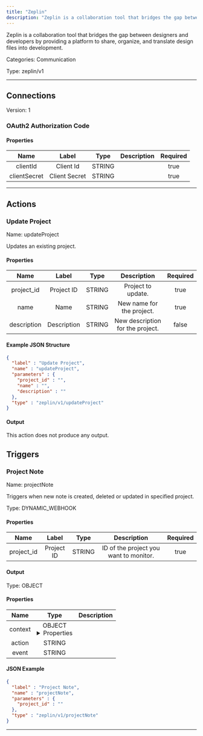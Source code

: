 ```yaml
---
title: "Zeplin"
description: "Zeplin is a collaboration tool that bridges the gap between designers and developers by providing a platform to share, organize, and translate design files into development."
---
```


Zeplin is a collaboration tool that bridges the gap between designers and developers by providing a platform to share, organize, and translate design files into development.


Categories: Communication


Type: zeplin/v1

<hr />



## Connections

Version: 1


### OAuth2 Authorization Code

#### Properties

|      Name       |      Label     |     Type     |     Description     | Required |
|:---------------:|:--------------:|:------------:|:-------------------:|:--------:|
| clientId | Client Id | STRING |  | true |
| clientSecret | Client Secret | STRING |  | true |





<hr />



## Actions


### Update Project
Name: updateProject

Updates an existing project.

#### Properties

|      Name       |      Label     |     Type     |     Description     | Required |
|:---------------:|:--------------:|:------------:|:-------------------:|:--------:|
| project_id | Project ID | STRING | Project to update. | true |
| name | Name | STRING | New name for the project. | true |
| description | Description | STRING | New description for the project. | false |

#### Example JSON Structure
```json
{
  "label" : "Update Project",
  "name" : "updateProject",
  "parameters" : {
    "project_id" : "",
    "name" : "",
    "description" : ""
  },
  "type" : "zeplin/v1/updateProject"
}
```

#### Output

This action does not produce any output.






## Triggers


### Project Note
Name: projectNote

Triggers when new note is created, deleted or updated in specified project.

Type: DYNAMIC_WEBHOOK

#### Properties

|      Name       |      Label     |     Type     |     Description     | Required |
|:---------------:|:--------------:|:------------:|:-------------------:|:--------:|
| project_id | Project ID | STRING | ID of the project you want to monitor. | true |


#### Output



Type: OBJECT


#### Properties

|     Name     |     Type     |     Description     |
|:------------:|:------------:|:-------------------:|
| context | OBJECT <details> <summary> Properties </summary> {STRING\(id), STRING\(type), {STRING\(id), STRING\(status), [{STRING\(id), {STRING\(id), STRING\(email), STRING\(username)}\(author), STRING\(content)}]\(comments)}\(data)} </details> |  |
| action | STRING |  |
| event | STRING |  |




#### JSON Example
```json
{
  "label" : "Project Note",
  "name" : "projectNote",
  "parameters" : {
    "project_id" : ""
  },
  "type" : "zeplin/v1/projectNote"
}
```


<hr />

